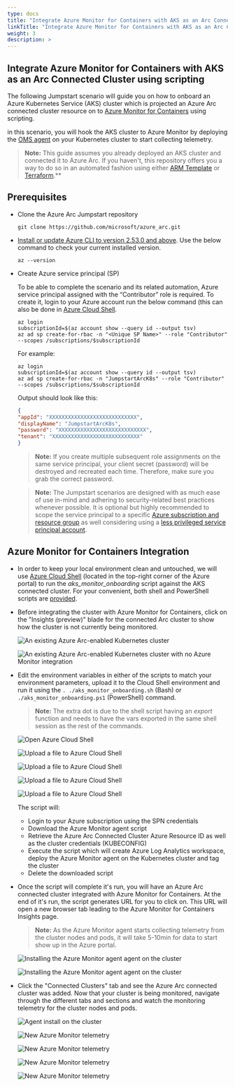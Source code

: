 ```yaml
---
type: docs
title: "Integrate Azure Monitor for Containers with AKS as an Arc Connected Cluster using scripting"
linkTitle: "Integrate Azure Monitor for Containers with AKS as an Arc Connected Cluster using scripting"
weight: 3
description: >
---
```


## Integrate Azure Monitor for Containers with AKS as an Arc Connected Cluster using scripting

The following Jumpstart scenario will guide you on how to onboard an Azure Kubernetes Service (AKS) cluster which is projected an Azure Arc connected cluster resource on to [Azure Monitor for Containers](https://learn.microsoft.com/azure/azure-monitor/insights/container-insights-overview) using scripting.

in this scenario, you will hook the AKS cluster to Azure Monitor by deploying the [OMS agent](https://learn.microsoft.com/azure/azure-monitor/platform/log-analytics-agent) on your Kubernetes cluster to start collecting telemetry.  

> **Note:** This guide assumes you already deployed an AKS cluster and connected it to Azure Arc. If you haven't, this repository offers you a way to do so in an automated fashion using either [ARM Template](/azure_arc_jumpstart/azure_arc_k8s/aks/aks_arm_template/) or [Terraform](/azure_arc_jumpstart/azure_arc_k8s/aks/aks_terraform/).**

## Prerequisites

* Clone the Azure Arc Jumpstart repository

    ```shell
    git clone https://github.com/microsoft/azure_arc.git
    ```

* [Install or update Azure CLI to version 2.53.0 and above](https://learn.microsoft.com/cli/azure/install-azure-cli?view=azure-cli-latest). Use the below command to check your current installed version.

  ```shell
  az --version
  ```

* Create Azure service principal (SP)

    To be able to complete the scenario and its related automation, Azure service principal assigned with the “Contributor” role is required. To create it, login to your Azure account run the below command (this can also be done in [Azure Cloud Shell](https://shell.azure.com/).

    ```shell
    az login
    subscriptionId=$(az account show --query id --output tsv)
    az ad sp create-for-rbac -n "<Unique SP Name>" --role "Contributor" --scopes /subscriptions/$subscriptionId
    ```

    For example:

    ```shell
    az login
    subscriptionId=$(az account show --query id --output tsv)
    az ad sp create-for-rbac -n "JumpstartArcK8s" --role "Contributor" --scopes /subscriptions/$subscriptionId
    ```

    Output should look like this:

    ```json
    {
    "appId": "XXXXXXXXXXXXXXXXXXXXXXXXXXXX",
    "displayName": "JumpstartArcK8s",
    "password": "XXXXXXXXXXXXXXXXXXXXXXXXXXXX",
    "tenant": "XXXXXXXXXXXXXXXXXXXXXXXXXXXX"
    }
    ```

    > **Note:** If you create multiple subsequent role assignments on the same service principal, your client secret (password) will be destroyed and recreated each time. Therefore, make sure you grab the correct password.

    > **Note:** The Jumpstart scenarios are designed with as much ease of use in-mind and adhering to security-related best practices whenever possible. It is optional but highly recommended to scope the service principal to a specific [Azure subscription and resource group](https://learn.microsoft.com/cli/azure/ad/sp?view=azure-cli-latest) as well considering using a [less privileged service principal account](https://learn.microsoft.com/azure/role-based-access-control/best-practices).

## Azure Monitor for Containers Integration

* In order to keep your local environment clean and untouched, we will use [Azure Cloud Shell](https://learn.microsoft.com/azure/cloud-shell/overview) (located in the top-right corner of the Azure portal) to run the *aks_monitor_onboarding* script against the AKS connected cluster. For your convenient, both shell and PowerShell scripts are [provided](https://github.com/microsoft/azure_arc/tree/main/azure_arc_k8s_jumpstart/aks/azure_monitor).

* Before integrating the cluster with Azure Monitor for Containers, click on the "Insights (preview)" blade for the connected Arc cluster to show how the cluster is not currently being monitored.

    ![An existing Azure Arc-enabled Kubernetes cluster](./01.png)

    ![An existing Azure Arc-enabled Kubernetes cluster with no Azure Monitor integration](./02.png)

* Edit the environment variables in either of the scripts to match your environment parameters, upload it to the Cloud Shell environment and run it using the ```. ./aks_monitor_onboarding.sh``` (Bash) or ```./aks_monitor_onboarding.ps1``` (PowerShell) command.

    > **Note:** The extra dot is due to the shell script having an _export_ function and needs to have the vars exported in the same shell session as the rest of the commands.

    ![Open Azure Cloud Shell](./03.png)

    ![Upload a file to Azure Cloud Shell](./04.png)

    ![Upload a file to Azure Cloud Shell](./05.png)

    ![Upload a file to Azure Cloud Shell](./06.png)

    ![Upload a file to Azure Cloud Shell](./07.png)

    The script will:

  * Login to your Azure subscription using the SPN credentials
  * Download the Azure Monitor agent script
  * Retrieve the Azure Arc Connected Cluster Azure Resource ID as well as the cluster credentials (KUBECONFIG)
  * Execute the script which will create Azure Log Analytics workspace, deploy the Azure Monitor agent on the Kubernetes cluster and tag the cluster
  * Delete the downloaded script

* Once the script will complete it's run, you will have an Azure Arc connected cluster integrated with Azure Monitor for Containers. At the end of it's run, the script generates URL for you to click on. This URL will open a new browser tab leading to the Azure Monitor for Containers Insights page.

    > **Note:** As the Azure Monitor agent starts collecting telemetry from the cluster nodes and pods, it will take 5-10min for data to start show up in the Azure portal.

    ![Installing the Azure Monitor agent  agent on the cluster](./08.png)

    ![Installing the Azure Monitor agent  agent on the cluster](./09.png)

* Click the "Connected Clusters" tab and see the Azure Arc connected cluster was added. Now that your cluster is being monitored, navigate through the different tabs and sections and watch the monitoring telemetry for the cluster nodes and pods.  

    ![Agent install on the cluster](./10.png)

    ![New Azure Monitor telemetry](./11.png)

    ![New Azure Monitor telemetry](./12.png)

    ![New Azure Monitor telemetry](./13.png)

    ![New Azure Monitor telemetry](./14.png)
